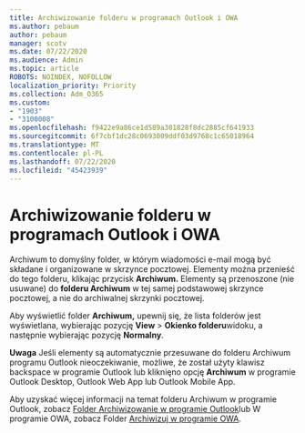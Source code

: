 ```yaml
---
title: Archiwizowanie folderu w programach Outlook i OWA
ms.author: pebaum
author: pebaum
manager: scotv
ms.date: 07/22/2020
ms.audience: Admin
ms.topic: article
ROBOTS: NOINDEX, NOFOLLOW
localization_priority: Priority
ms.collection: Adm_O365
ms.custom:
- "1903"
- "3100008"
ms.openlocfilehash: f9422e9a86ce1d589a301828f8dc2885cf641933
ms.sourcegitcommit: 6f7cbf1dc28c0693009ddf03d9768c1c65018964
ms.translationtype: MT
ms.contentlocale: pl-PL
ms.lasthandoff: 07/22/2020
ms.locfileid: "45423939"
---
```

# <a name="archive-folder-in-outlook-and-owa"></a>Archiwizowanie folderu w programach Outlook i OWA

Archiwum to domyślny folder, w którym wiadomości e-mail mogą być składane i organizowane w skrzynce pocztowej. Elementy można przenieść do tego folderu, klikając przycisk **Archiwum.** Elementy są przenoszone (nie usuwane) do **folderu Archiwum** w tej samej podstawowej skrzynce pocztowej, a nie do archiwalnej skrzynki pocztowej.

Aby wyświetlić folder **Archiwum,** upewnij się, że lista folderów jest wyświetlana, wybierając pozycję **View**  >  **Okienko folderu**widoku, a następnie wybierając pozycję **Normalny**.

**Uwaga** Jeśli elementy są automatycznie przesuwane do folderu Archiwum programu Outlook nieoczekiwanie, możliwe, że został użyty klawisz backspace w programie Outlook lub kliknięno opcję **Archiwum** w programie Outlook Desktop, Outlook Web App lub Outlook Mobile App.

Aby uzyskać więcej informacji na temat folderu Archiwum w programie Outlook, zobacz [Folder Archiwizowanie w programie Outlook](https://support.office.com/article/archive-in-outlook-for-windows-25f75777-3cdc-4c77-9783-5929c7b47028)lub W programie OWA, zobacz Folder [Archiwizuj w programie OWA](https://support.office.com/article/organize-your-inbox-with-archive-sweep-and-other-tools-in-outlook-on-the-web-49b26f63-6399-4b4a-a580-14b9b1efe96d?ui=en-US&rs=en-US&ad=US).
